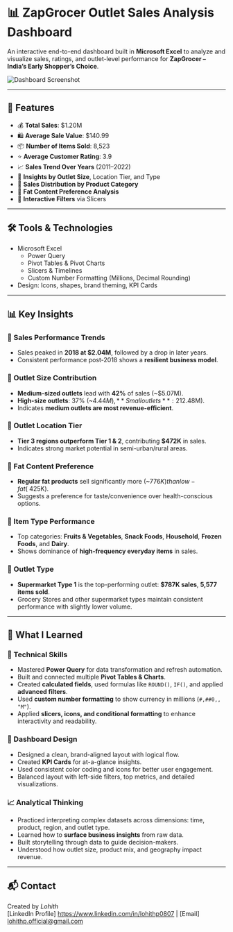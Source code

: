 # 📊 ZapGrocer Outlet Sales Analysis Dashboard

An interactive end-to-end dashboard built in **Microsoft Excel** to analyze and visualize sales, ratings, and outlet-level performance for **ZapGrocer – India’s Early Shopper’s Choice**.

![Dashboard Screenshot](https://github.com/LohithAnalyst/Blinkit_Sales_Analysis-Excel-/blob/8216e7b63eec26a5b3274d948da2f8d05c133048/Screenshot%20ZapGrocer_snap.png)

---

## 🚀 Features

- 💰 **Total Sales**: $1.20M
- 🛍️ **Average Sale Value**: $140.99
- 📦 **Number of Items Sold**: 8,523
- ⭐ **Average Customer Rating**: 3.9
- 📈 **Sales Trend Over Years** (2011–2022)
- 📍 **Insights by Outlet Size**, Location Tier, and Type
- 🍎 **Sales Distribution by Product Category**
- 🥛 **Fat Content Preference Analysis**
- 🧩 **Interactive Filters** via Slicers

---

## 🛠 Tools & Technologies

- Microsoft Excel  
  - Power Query
  - Pivot Tables & Pivot Charts
  - Slicers & Timelines
  - Custom Number Formatting (Millions, Decimal Rounding)
- Design: Icons, shapes, brand theming, KPI Cards

---
## 📊 Key Insights

### 📌 Sales Performance Trends
- Sales peaked in **2018 at $2.04M**, followed by a drop in later years.
- Consistent performance post-2018 shows a **resilient business model**.

### 🏪 Outlet Size Contribution
- **Medium-sized outlets** lead with **42%** of sales (~$5.07M).
- **High-size outlets**: 37% (~$4.44M), **Small outlets**: 21% (~$2.48M).
- Indicates **medium outlets are most revenue-efficient**.

### 📍 Outlet Location Tier
- **Tier 3 regions outperform Tier 1 & 2**, contributing **$472K** in sales.
- Indicates strong market potential in semi-urban/rural areas.

### 🧃 Fat Content Preference
- **Regular fat products** sell significantly more (~$776K) than low-fat (~$425K).
- Suggests a preference for taste/convenience over health-conscious options.

### 🥬 Item Type Performance
- Top categories: **Fruits & Vegetables**, **Snack Foods**, **Household**, **Frozen Foods**, and **Dairy**.
- Shows dominance of **high-frequency everyday items** in sales.

### 🛒 Outlet Type
- **Supermarket Type 1** is the top-performing outlet: **$787K sales**, **5,577 items sold**.
- Grocery Stores and other supermarket types maintain consistent performance with slightly lower volume.

---

## 🧠 What I Learned

### 🔧 Technical Skills
- Mastered **Power Query** for data transformation and refresh automation.
- Built and connected multiple **Pivot Tables & Charts**.
- Created **calculated fields**, used formulas like `ROUND()`, `IF()`, and applied **advanced filters**.
- Used **custom number formatting** to show currency in millions (`#,##0,, "M"`).
- Applied **slicers, icons, and conditional formatting** to enhance interactivity and readability.

### 🎨 Dashboard Design
- Designed a clean, brand-aligned layout with logical flow.
- Created **KPI Cards** for at-a-glance insights.
- Used consistent color coding and icons for better user engagement.
- Balanced layout with left-side filters, top metrics, and detailed visualizations.

### 📈 Analytical Thinking
- Practiced interpreting complex datasets across dimensions: time, product, region, and outlet type.
- Learned how to **surface business insights** from raw data.
- Built storytelling through data to guide decision-makers.
- Understood how outlet size, product mix, and geography impact revenue.

---

## 📬 Contact
Created by *Lohith*  
[LinkedIn Profile] https://www.linkedin.com/in/lohithp0807 | [Email] lohithp.official@gmail.com 


